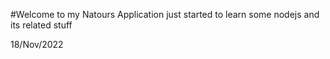#Welcome to my Natours Application
just started to learn some nodejs and its related stuff

18/Nov/2022